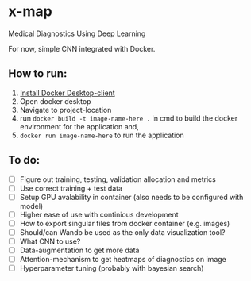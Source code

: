 # x-map
Medical Diagnostics Using Deep Learning

For now, simple CNN integrated with Docker.


## How to run:
1. [Install Docker Desktop-client](https://www.docker.com/get-started)
3. Open docker desktop
4. Navigate to project-location
5. run ```docker build -t image-name-here .``` in cmd to build the docker environment for the application and,
6. ```docker run image-name-here``` to run the application


## To do:
- [ ] Figure out training, testing, validation allocation and metrics
- [ ] Use correct training + test data
- [ ] Setup GPU avalability in container (also needs to be configured with model)
- [ ] Higher ease of use with continious development
- [ ] How to export singular files from docker container (e.g. images)
- [ ] Should/can Wandb be used as the only data visualization tool?
- [ ] What CNN to use?
- [ ] Data-augmentation to get more data
- [ ] Attention-mechanism to get heatmaps of diagnostics on image
- [ ] Hyperparameter tuning (probably with bayesian search)
